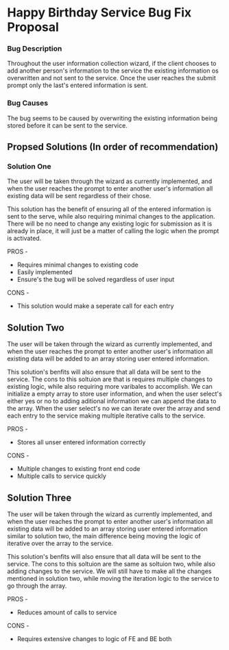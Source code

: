# Happy Birthday Service Bug Fix Proposal

### Bug Description

Throughout the user information collection wizard, if the client chooses to add another person's information to the service the existing information os overwritten and not sent to the service. Once the user reaches the submit prompt only the last's entered information is sent.

### Bug Causes

The bug seems to be caused by overwriting the existing information being stored before it can be sent to the service.

## Propsed Solutions (In order of recommendation)

### Solution One

The user will be taken through the wizard as currently implemented, and when the user reaches the prompt to enter another user's information all existing data will be sent regardless of their chose.

This solution has the benefit of ensuring all of the entered information is sent to the serve, while also requiring minimal changes to the application. There will be no need to change any existing logic for submission as it is already in place, it will just be a matter of calling the logic when the prompt is activated.

PROS -

- Requires minimal changes to existing code
- Easily implemented
- Ensure's the bug will be solved regardless of user input

CONS -

- This solution would make a seperate call for each entry

## Solution Two

The user will be taken through the wizard as currently implemented, and when the user reaches the prompt to enter another user's information all existing data will be added to an array storing user entered information.

This solution's benfits will also ensure that all data will be sent to the service. The cons to this soltuion are that is requires multiple changes to existing logic, while also requiring more varibales to accomplish. We can initialize a empty array to store user information, and when the user select's either yes or no to adding aditional information we can append the data to the array. When the user select's no we can iterate over the array and send each entry to the service making multiple iterative calls to the service.

PROS -

- Stores all unser entered information correctly

CONS -

- Multiple changes to existing front end code
- Multiple calls to service quickly

## Solution Three

The user will be taken through the wizard as currently implemented, and when the user reaches the prompt to enter another user's information all existing data will be added to an array storing user entered information similar to solution two, the main difference being moving the logic of iterative over the array to the service.

This solution's benfits will also ensure that all data will be sent to the service. The cons to this soltuion are the same as soltuion two, while also adding changes to the service. We will still have to make all the changes mentioned in solution two, while moving the iteration logic to the service to go through the array.

PROS -

- Reduces amount of calls to service

CONS -

- Requires extensive changes to logic of FE and BE both
